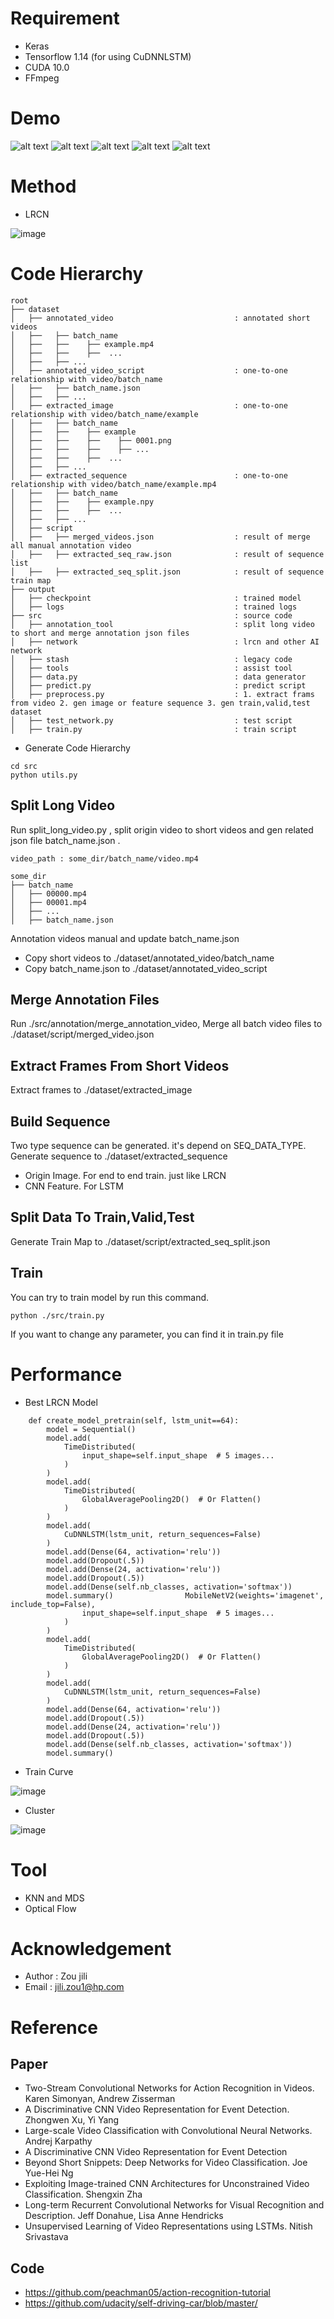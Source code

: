 # Requirement 
- Keras
- Tensorflow 1.14 (for using CuDNNLSTM)
- CUDA 10.0
- FFmpeg
# Demo
  ![alt text](docs/assert/shooting.gif "demo")     ![alt text](docs/assert/chop.gif "demo")   ![alt text](docs/assert/run.gif "demo")
  ![alt text](docs/assert/chests.gif "demo")     ![alt text](docs/assert/switch_gun.gif "demo")

# Method
- LRCN

![image](docs/assert/lrcn.png)


# Code Hierarchy
```
root
├── dataset                   
│   ├── annotated_video                           : annotated short videos 
│   ├──   ├── batch_name
│   ├──   ├──    ├── example.mp4
│   ├──   ├──    ├──  ...
│   ├──   ├── ...
│   ├── annotated_video_script                    : one-to-one relationship with video/batch_name
│   ├──   ├── batch_name.json   
│   ├──   ├── ...
│   ├── extracted_image                           : one-to-one relationship with video/batch_name/example      
│   ├──   ├── batch_name
│   ├──   ├──    ├── example
│   ├──   ├──    ├──    ├── 0001.png
│   ├──   ├──    ├──    ├── ...
│   ├──   ├──    ├──  ...
│   ├──   ├── ... 
│   ├── extracted_sequence                        : one-to-one relationship with video/batch_name/example.mp4      
│   ├──   ├── batch_name
│   ├──   ├──    ├── example.npy
│   ├──   ├──    ├──  ...
│   ├──   ├── ...
│   ├── script
│   ├──   ├── merged_videos.json                  : result of merge all manual annotation video
│   ├──   ├── extracted_seq_raw.json              : result of sequence list
│   ├──   ├── extracted_seq_split.json            : result of sequence train map
├── output                   
│   ├── checkpoint                                : trained model
│   ├── logs                                      : trained logs
├── src                                           : source code
│   ├── annotation_tool                           : split long video to short and merge annotation json files
│   ├── network                                   : lrcn and other AI network
│   ├── stash                                     : legacy code
│   ├── tools                                     : assist tool
│   ├── data.py                                   : data generator
│   ├── predict.py                                : predict script
│   ├── preprocess.py                             : 1. extract frams from video 2. gen image or feature sequence 3. gen train,valid,test dataset 
│   ├── test_network.py                           : test script
│   ├── train.py                                  : train script
```

- Generate Code Hierarchy
```
cd src
python utils.py
```


## Split Long Video
Run split_long_video.py , split origin video to short videos and gen related json file batch_name.json .

```
video_path : some_dir/batch_name/video.mp4
```
```
some_dir
├── batch_name                   
│   ├── 00000.mp4             
│   ├── 00001.mp4            
│   ├── ...           
│   ├── batch_name.json
```
Annotation videos manual and update batch_name.json  
- Copy short videos to ./dataset/annotated_video/batch_name
- Copy batch_name.json to ./dataset/annotated_video_script

## Merge Annotation Files
Run ./src/annotation/merge_annotation_video, Merge all batch video files to ./dataset/script/merged_video.json

## Extract Frames From Short Videos
Extract frames to ./dataset/extracted_image

## Build Sequence 
Two type sequence can be generated. it's depend on SEQ_DATA_TYPE. Generate sequence to ./dataset/extracted_sequence
- Origin Image. For end to end train. just like LRCN 
- CNN Feature. For LSTM

## Split Data To Train,Valid,Test
Generate Train Map to ./dataset/script/extracted_seq_split.json

## Train
You can try to train model by run this command.
```
python ./src/train.py
```
If you want to change any parameter, you can find it in train.py file

# Performance 
- Best LRCN Model
```
    def create_model_pretrain(self, lstm_unit==64):
        model = Sequential()
        model.add(
            TimeDistributed(
                input_shape=self.input_shape  # 5 images...
            )
        )
        model.add(
            TimeDistributed(
                GlobalAveragePooling2D()  # Or Flatten()
            )
        )
        model.add(
            CuDNNLSTM(lstm_unit, return_sequences=False)
        )
        model.add(Dense(64, activation='relu'))
        model.add(Dropout(.5))
        model.add(Dense(24, activation='relu'))
        model.add(Dropout(.5))
        model.add(Dense(self.nb_classes, activation='softmax'))
        model.summary()                MobileNetV2(weights='imagenet', include_top=False),
                input_shape=self.input_shape  # 5 images...
            )
        )
        model.add(
            TimeDistributed(
                GlobalAveragePooling2D()  # Or Flatten()
            )
        )
        model.add(
            CuDNNLSTM(lstm_unit, return_sequences=False)
        )
        model.add(Dense(64, activation='relu'))
        model.add(Dropout(.5))
        model.add(Dense(24, activation='relu'))
        model.add(Dropout(.5))
        model.add(Dense(self.nb_classes, activation='softmax'))
        model.summary()
```

- Train Curve 

![image](docs/assert/vgg19.png)

- Cluster

![image](docs/assert/cluster_b5_lstm256.png)


# Tool
- KNN and MDS 
- Optical Flow

# Acknowledgement
- Author : Zou jili 
- Email : jili.zou1@hp.com

# Reference
## Paper
- Two-Stream Convolutional Networks for Action Recognition in Videos. Karen Simonyan, Andrew Zisserman
- A Discriminative CNN Video Representation for Event Detection. Zhongwen Xu,  Yi Yang 
- Large-scale Video Classification with Convolutional Neural Networks. Andrej Karpathy
- A Discriminative CNN Video Representation for Event Detection
- Beyond Short Snippets: Deep Networks for Video Classification. Joe Yue-Hei Ng
- Exploiting Image-trained CNN Architectures for Unconstrained Video Classification. Shengxin Zha
- Long-term Recurrent Convolutional Networks for Visual Recognition and Description. Jeff Donahue, Lisa Anne Hendricks
- Unsupervised Learning of Video Representations using LSTMs. Nitish Srivastava
## Code
- https://github.com/peachman05/action-recognition-tutorial
- https://github.com/udacity/self-driving-car/blob/master/